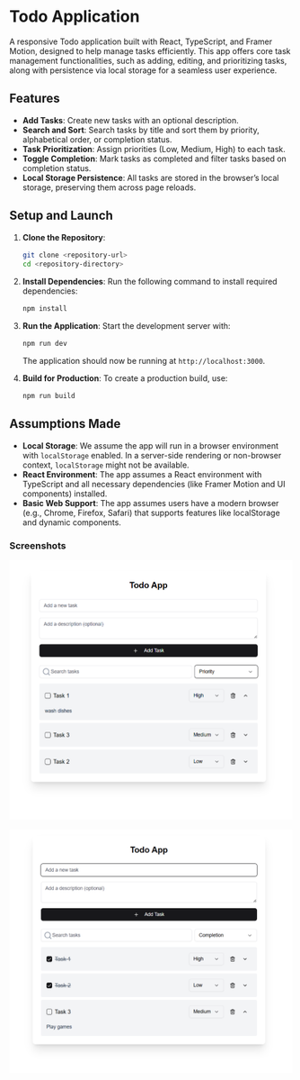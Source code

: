# Todo Application

A responsive Todo application built with React, TypeScript, and Framer Motion, designed to help manage tasks efficiently. This app offers core task management functionalities, such as adding, editing, and prioritizing tasks, along with persistence via local storage for a seamless user experience.

## Features

- **Add Tasks**: Create new tasks with an optional description.
- **Search and Sort**: Search tasks by title and sort them by priority, alphabetical order, or completion status.
- **Task Prioritization**: Assign priorities (Low, Medium, High) to each task.
- **Toggle Completion**: Mark tasks as completed and filter tasks based on completion status.
- **Local Storage Persistence**: All tasks are stored in the browser’s local storage, preserving them across page reloads.

## Setup and Launch

1. **Clone the Repository**:

   ```bash
   git clone <repository-url>
   cd <repository-directory>
   ```

2. **Install Dependencies**:
   Run the following command to install required dependencies:

   ```bash
   npm install
   ```

3. **Run the Application**:
   Start the development server with:

   ```bash
   npm run dev
   ```

   The application should now be running at `http://localhost:3000`.

4. **Build for Production**:
   To create a production build, use:
   ```bash
   npm run build
   ```

## Assumptions Made

- **Local Storage**: We assume the app will run in a browser environment with `localStorage` enabled. In a server-side rendering or non-browser context, `localStorage` might not be available.
- **React Environment**: The app assumes a React environment with TypeScript and all necessary dependencies (like Framer Motion and UI components) installed.
- **Basic Web Support**: The app assumes users have a modern browser (e.g., Chrome, Firefox, Safari) that supports features like localStorage and dynamic components.

### Screenshots

![Screenshot 1](./public/pc1.png)

![Screenshot 2](./public/pc2.png)
